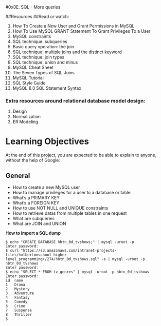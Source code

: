 #0x0E. SQL - More queries

##Resources
##Read or watch:

1. How To Create a New User and Grant Permissions in MySQL
1. How To Use MySQL GRANT Statement To Grant Privileges To a User
1. MySQL constraints
1. SQL technique: subqueries
1. Basic query operation: the join
1. SQL technique: multiple joins and the distinct keyword
1. SQL technique: join types
1. SQL technique: union and minus
1. MySQL Cheat Sheet
1. The Seven Types of SQL Joins
1. MySQL Tutorial
1. SQL Style Guide
1. MySQL 8.0 SQL Statement Syntax
### Extra resources around relational database model design:

1. Design
1. Normalization
1. ER Modeling

# Learning Objectives
At the end of this project, you are expected to be able to explain to anyone, without the help of Google:

## General
- How to create a new MySQL user
- How to manage privileges for a user to a database or table
- What’s a PRIMARY KEY
- What’s a FOREIGN KEY
- How to use NOT NULL and UNIQUE constraints
- How to retrieve datas from multiple tables in one request
- What are subqueries
- What are JOIN and UNION

**How to import a SQL dump**
```
$ echo "CREATE DATABASE hbtn_0d_tvshows;" | mysql -uroot -p
Enter password: 
$ curl "https://s3.amazonaws.com/intranet-projects-files/holbertonschool-higher-level_programming+/274/hbtn_0d_tvshows.sql" -s | mysql -uroot -p hbtn_0d_tvshows
Enter password: 
$ echo "SELECT * FROM tv_genres" | mysql -uroot -p hbtn_0d_tvshows
Enter password: 
id  name
1   Drama
2   Mystery
3   Adventure
4   Fantasy
5   Comedy
6   Crime
7   Suspense
8   Thriller
$
```
